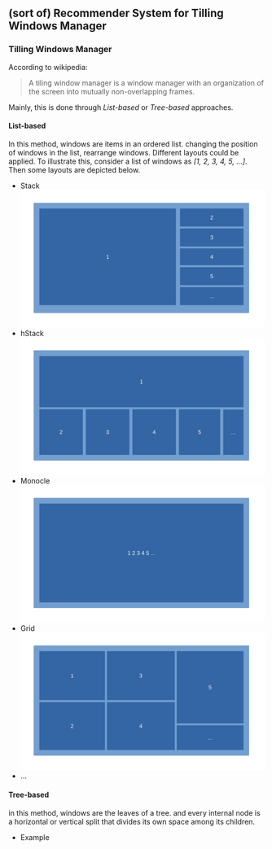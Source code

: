 ## (sort of) Recommender System for Tilling Windows Manager 
### Tilling Windows Manager
According to wikipedia:
> A tiling window manager is a window manager with an organization of the screen into mutually non-overlapping frames.

Mainly, this is done through *List-based* or *Tree-based* approaches.

#### List-based
In this method, windows are items in an ordered list. changing the position of windows in the list, rearrange windows. Different layouts could be applied. To illustrate this, consider a list of windows as *[1, 2, 3, 4, 5, ...]*. Then some layouts are depicted below.

* Stack
![Stack layout](/pic/stack.svg)
* hStack
![hStack layout](/pic/hstack.svg)
* Monocle
![Monocle layout](/pic/monocle.svg)
* Grid
![Grid layout](/pic/grid.svg)
* ...
#### Tree-based
in this method, windows are the leaves of a tree. and every internal node is a horizontal or vertical split that divides its own space among its children.

* Example 

